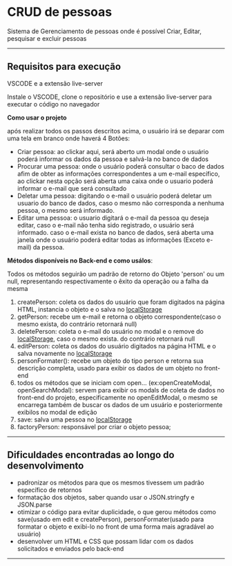 # CRUD de pessoas

Sistema de Gerenciamento de pessoas onde é possível Criar, Editar, pesquisar e excluir pessoas
***

## Requisitos para execução

VSCODE e a extensão live-server

Instale o VSCODE, clone o repositório e use a extensão live-server para executar o código no navegador


**Como usar o projeto**

após realizar todos os passos descritos acima, o usuário irá se deparar com uma tela em branco onde haverá 4 Botões:

- Criar pessoa: ao clickar aqui, será aberto um modal onde o usuário poderá informar os dados da pessoa e salvá-la no banco de dados
- Procurar uma pessoa: onde o usuário poderá consultar o baco de dados afim de obter as informações correspondentes a um e-mail específico, ao clickar nesta opção será aberta uma caixa onde o usuario poderá informar o e-mail que será consultado
- Deletar uma pessoa: digitando o e-mail o usuário poderá deletar um usuario do banco de dados, caso o mesmo não corresponda a nenhuma pessoa, o mesmo será informado.
- Editar uma pessoa: o usuario digitará o e-mail da pessoa qu deseja editar, caso o e-mail não tenha sido registrado, o usuário será informado. caso o e-mail exista no banco de dados, será aberta uma janela onde o usuário poderá editar todas as informações (Exceto e-mail) da pessoa.




**Métodos disponíveis no Back-end e como usálos**:

Todos os métodos seguirão um padrão de retorno do Objeto 'person' ou um null, representando respectivamente o êxito da operação ou a falha da mesma

1. createPerson: coleta os dados do usuário que foram digitados na página HTML, instancia o objeto e o salva no [localStorage](https://developer.mozilla.org/en-US/docs/Learn/JavaScript/Client-side_web_APIs/Client-side_storage#storing_simple_data_%E2%80%94_web_storage)
2. getPerson: recebe um e-mail e retorna o objeto correspondente(caso o mesmo exista, do contrário retornará null)
3. deletePerson: coleta o e-mail do usuário no modal e o remove do [localStorage](https://developer.mozilla.org/en-US/docs/Learn/JavaScript/Client-side_web_APIs/Client-side_storage#storing_simple_data_%E2%80%94_web_storage), caso o mesmo exista. do contrário retornará null
4. editPerson: coleta os dados do usuário digitados na página HTML e o salva novamente no [localStorage](https://developer.mozilla.org/en-US/docs/Learn/JavaScript/Client-side_web_APIs/Client-side_storage#storing_simple_data_%E2%80%94_web_storage)
5. personFormater(): recebe um objeto do tipo person e retorna sua descrição completa, usado para exibir os dados de um objeto no front-end
6. todos os métodos que se iniciam com open... (ex:openCreateModal, openSearchModal): servem para exibir os modals de coleta de dados no front-end do projeto, especificamente no openEditModal, o mesmo se encarrega também de buscar os dados de um usuário e posteriormente exibilos no modal de edição
7. save: salva uma pessoa no [localStorage](https://developer.mozilla.org/en-US/docs/Learn/JavaScript/Client-side_web_APIs/Client-side_storage#storing_simple_data_%E2%80%94_web_storage)
8. factoryPerson: responsável por criar o objeto pessoa;



***

## Dificuldades encontradas ao longo do desenvolvimento

- padronizar os métodos para que os mesmos tivessem um padrão específico de retornos
- formatação dos objetos, saber quando usar o JSON.stringfy e JSON.parse
- otimizar o código para evitar duplicidade, o que gerou métodos como save(usado em edit e createPerson), personFormater(usado para formatar o objeto e exibi-lo no front de uma forma mais agradável ao usuário)
- desenvolver um HTML e CSS que possam lidar com os dados solicitados e enviados pelo back-end

***



